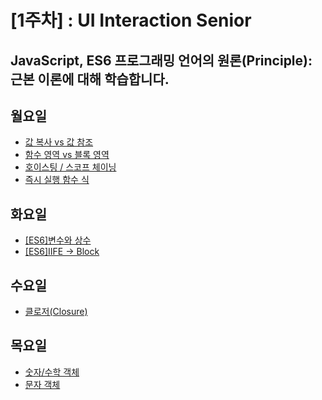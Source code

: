# [1주차] : UI Interaction Senior
JavaScript, ES6 프로그래밍 언어의 원론(Principle): 근본 이론에 대해 학습합니다.
---------------------------------------

## 월요일
- [값 복사 vs 값 참조](https://jmk.gitbook.io/workspace/e.uid/pass-by-value-vs-pass-by-reference)
- [함수 영역 vs 블록 영역](https://jmk.gitbook.io/workspace/e.uid/function-scope-vs-block-scope)
- [호이스팅 / 스코프 체이닝](https://jmk.gitbook.io/workspace/e.uid/hoisting-scope-chaining)
- [즉시 실행 함수 식](https://jmk.gitbook.io/workspace/e.uid/iife)

## 화요일
- [[ES6]변수와 상수](https://jmk.gitbook.io/workspace/e.uid/es6/var-let-const)
- [[ES6]IIFE → Block](https://jmk.gitbook.io/workspace/e.uid/es6/iife-block)

## 수요일
- [클로저(Closure)](https://jmk.gitbook.io/workspace/e.uid/closure)

## 목요일
- [숫자/수학 객체](https://jmk.gitbook.io/workspace/e.uid/number-math-method)
- [문자 객체](https://jmk.gitbook.io/workspace/e.uid/string-method)
